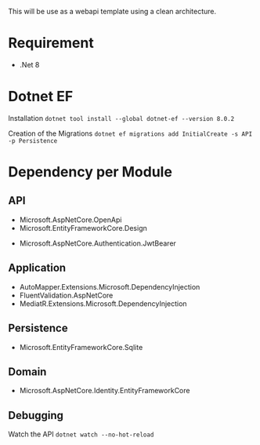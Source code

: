 This will be use as a webapi template using a clean architecture.

# Requirement

- .Net 8

# Dotnet EF

Installation
`dotnet tool install --global dotnet-ef --version 8.0.2`

Creation of the Migrations
`dotnet ef migrations add InitialCreate -s API -p Persistence`

# Dependency per Module

## API

- Microsoft.AspNetCore.OpenApi
- Microsoft.EntityFrameworkCore.Design
<!-- For ASP.Net Identity -->
- Microsoft.AspNetCore.Authentication.JwtBearer

## Application

- AutoMapper.Extensions.Microsoft.DependencyInjection
- FluentValidation.AspNetCore
- MediatR.Extensions.Microsoft.DependencyInjection

## Persistence

- Microsoft.EntityFrameworkCore.Sqlite

## Domain

<!-- For ASP.Net Identity -->

- Microsoft.AspNetCore.Identity.EntityFrameworkCore

## Debugging

Watch the API
`dotnet watch --no-hot-reload`
